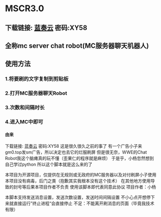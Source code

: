 # MSCR3.0
## 下载链接: [蓝奏云](https://woodish.lanzouo.com/b01kamgyj) 密码:XY58
## 全称mc server chat robot(MC服务器聊天机器人)
## 使用方法
### 1.将要刷的文字复制到剪贴板
### 2.打开MC服务器聊天Robot
### 3.次数和间隔时长
### 4.进入MC中即可
#### 由来
下载链接: [蓝奏云](https://woodish.lanzouo.com/b01kamgyj) 密码:XY58
这是很久很久之前的事了
有一个广告小子来gm0.top发sm广告，所以决定也去它的烂服刷屏
但是很无奈，WWE的Chat Robot我这个脑瘫真的玩不懂（歪果仁的程序就是麻烦）
于是乎，小杨忽然想到自己学过python
所以这个脚本就是这么来的了

本项目为开源项目，仅提供在无规则或无政府的MC服务器以及对付刷屏小子使用
本项目没有病毒，后门之类（抱歉其实我根本没有这个技术）
在其他地方使用导致的封号等后果本项目作者不负责
使用该脚本即代表同意此协议
项目作者：小杨

本脚本支持发送消息设置，发送次数设置，发送时间间隔设置
不小心点开想停下来就直接运行”终止进程“会直接停止
不足：不能离开刷消息的页面（毕竟我技术有限）
